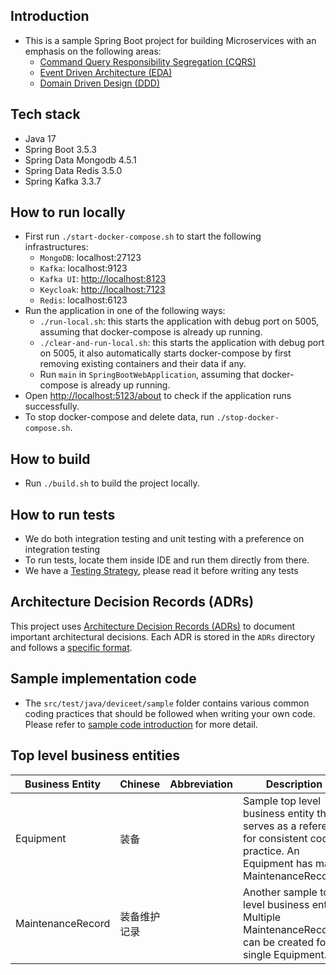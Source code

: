 ## Introduction

- This is a sample Spring Boot project for building Microservices with an emphasis on the following areas:
    - [Command Query Responsibility Segregation (CQRS)](https://learn.microsoft.com/en-us/dotnet/architecture/microservices/microservice-ddd-cqrs-patterns/apply-simplified-microservice-cqrs-ddd-patterns)
    - [Event Driven Architecture (EDA)](https://microservices.io/patterns/data/event-driven-architecture.html)
    - [Domain Driven Design (DDD)](https://martinfowler.com/bliki/DomainDrivenDesign.html)

## Tech stack

- Java 17
- Spring Boot 3.5.3
- Spring Data Mongodb 4.5.1
- Spring Data Redis 3.5.0
- Spring Kafka 3.3.7

## How to run locally

- First run `./start-docker-compose.sh` to start the following infrastructures:
    - `MongoDB`: localhost:27123
    - `Kafka`: localhost:9123
    - `Kafka UI`: [http://localhost:8123](http://localhost:8123)
    - `Keycloak`: [http://localhost:7123](http://localhost:7123)
    - `Redis`: localhost:6123
- Run the application in one of the following ways:
    - `./run-local.sh`: this starts the application with debug port on 5005, assuming that docker-compose is already
      up running.
    - `./clear-and-run-local.sh`: this starts the application with debug port on 5005, it also automatically starts
      docker-compose by first removing existing containers and their data if any.
    - Run `main` in  `SpringBootWebApplication`, assuming that docker-compose is already up running.
- Open [http://localhost:5123/about](http://localhost:5123/about) to check if the application runs
  successfully.
- To stop docker-compose and delete data, run `./stop-docker-compose.sh`.

## How to build

- Run `./build.sh` to build the project locally.

## How to run tests

- We do both integration testing and unit testing with a preference on integration testing
- To run tests, locate them inside IDE and run them directly from there.
- We have a [Testing Strategy](./ADRs/010_testing_strategy.md), please read it before writing any tests

## Architecture Decision Records (ADRs)

This project uses [Architecture Decision Records (ADRs)](https://adr.github.io/) to document important architectural
decisions. Each ADR is stored in the `ADRs` directory and follows a [specific format](ADRs/000_what_is_adr.md).

## Sample implementation code

- The `src/test/java/deviceet/sample` folder contains various common coding practices that should be followed when
  writing your own code. Please refer
  to [sample code introduction](src/test/java/deviceet/sample/sample-code-introduction.md) for more detail.

## Top level business entities

| Business Entity   | Chinese | Abbreviation | Description                                                                                                                           |
|-------------------|---------|--------------|---------------------------------------------------------------------------------------------------------------------------------------|
| Equipment         | 装备      |              | Sample top level business entity that serves as a reference for consistent coding practice. An Equipment has many MaintenanceRecords. |
| MaintenanceRecord | 装备维护记录  |              | Another sample top level business entity. Multiple MaintenanceRecords can be created for a single  Equipment.                         |

